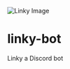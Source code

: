 ![Linky Image](https://cdn.discordapp.com/app-icons/805722069014282272/d2fee3ac3fa18621b4d5524f6faceb05.png)

# linky-bot
Linky a Discord bot

